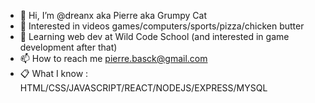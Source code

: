 - 👋 Hi, I’m @dreanx aka Pierre aka Grumpy Cat
- 👀 Interested in videos games/computers/sports/pizza/chicken butter
- 🌱 Learning web dev at Wild Code School (and interested in game development after that)
- 📫 How to reach me pierre.basck@gmail.com
- 📋 What I know : HTML/CSS/JAVASCRIPT/REACT/NODEJS/EXPRESS/MYSQL
